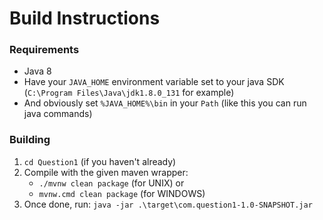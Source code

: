 # Build Instructions
### Requirements
* Java 8
* Have your `JAVA_HOME` environment variable set to your java SDK (`C:\Program Files\Java\jdk1.8.0_131` for example)
* And obviously set `%JAVA_HOME%\bin` in your `Path` (like this you can run java commands)
 
### Building
1. `cd Question1` (if you haven't already)
2. Compile with the given maven wrapper: 
   * `./mvnw clean package` (for UNIX) or 
   * `mvnw.cmd clean package` (for WINDOWS)
3. Once done, run: `java -jar .\target\com.question1-1.0-SNAPSHOT.jar`
